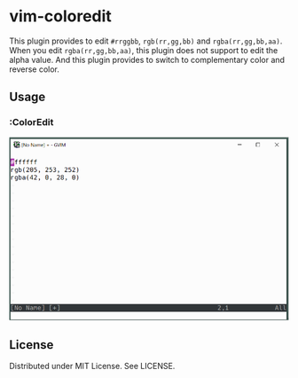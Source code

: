 
# vim-coloredit

This plugin provides to edit `#rrggbb`, `rgb(rr,gg,bb)` and `rgba(rr,gg,bb,aa)`.
When you edit `rgba(rr,gg,bb,aa)`, this plugin does not support to edit the alpha value.
And this plugin provides to switch to complementary color and reverse color.

## Usage

### :ColorEdit

![](https://raw.githubusercontent.com/rbtnn/vim-coloredit/master/coloredit.gif)

## License

Distributed under MIT License. See LICENSE.

